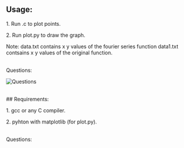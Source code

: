 
## Usage:

<p>1. Run .c to plot points.<br></p>
<p>2. Run plot.py to draw the graph.</p>
<p>Note: data.txt contains x y values of the fourier series function data1.txt contsains x y values of the original function.</p>

<br>Questions:
<br>

![Questions](https://github.com/AbhinavM2000/fourier_sqwave/blob/main/qns.PNG?raw=true)


<br>
## Requirements:

<p>1. gcc or any C compiler.<br></p>
<p>2. pyhton with matplotlib (for plot.py).</p><br>Questions:
<br>
